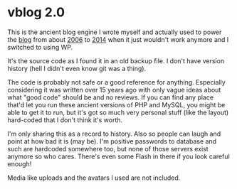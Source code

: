 # vblog 2.0

This is the ancient blog engine I wrote myself and actually used to power the [blog](https://blog.valerauko.net/) from about [2006](https://blog.valerauko.net/2006/11/13/an-alfa-beta/) to [2014](https://blog.valerauko.net/2014/07/06/importalgatok/) when it just wouldn't work anymore and I switched to using WP.

It's the source code as I found it in an old backup file. I don't have version history (hell I didn't even know git was a thing).

The code is probably not safe or a good reference for anything. Especially considering it was written over 15 years ago with only vague ideas about what "good code" should be and no reviews. If you can find any place that'd let you run these ancient versions of PHP and MySQL, you might be able to get it to run, but it's got so much very personal stuff (like the layout) hard-coded that I don't think it's worth.

I'm only sharing this as a record to history. Also so people can laugh and point at how bad it is (may be). I'm positive passwords to database and such are hardcoded somewhere too, but none of those servers exist anymore so who cares. There's even some Flash in there if you look careful enough!

Media like uploads and the avatars I used are not included.
